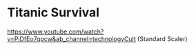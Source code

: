 # Titanic Survival
https://www.youtube.com/watch?v=PiDfEo7qpcw&ab_channel=technologyCult (Standard Scaler)
